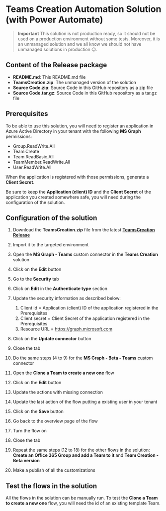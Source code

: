 # Teams Creation Automation Solution (with Power Automate)

> **Important**
> This solution is not production ready, so it should not be used on a production environment without some tests.
> Moreover, it is an unmanaged solution and we all know we should not have unmanaged solutions in production 😉.

## Content of the Release package
* **README.md**: This README.md file
* **TeamsCreation.zip**: The unmanaged version of the solution
* **Source Code.zip**: Source Code in this GitHub repository as a zip file
* **Source Code.tar.gz**: Source Code in this GitHub repository as a tar.gz file

## Prerequisites

To be able to use this solution, you will need to register an application in Azure Active Directory in your tenant with the following **MS Graph** permissions:
* Group.ReadWrite.All
* Team.Create
* Team.ReadBasic.All
* TeamMember.ReadWrite.All
* User.ReadWrite.All

When the application is registered with those permissions, generate a **Client Secret**.

Be sure to keep the **Application (client) ID** and the **Client Secret** of the application you created somewhere safe, you will need during the configuration of the solution.

## Configuration of the solution

1. Download the **TeamsCreation.zip** file from the latest [**TeamsCreation Release**](https://github.com/rpothin/Power-Platform-Ideas/releases/tag/TeamsCreation_20200929_11)
2. Import it to the targeted environment
3. Open the **MS Graph - Teams** custom connector in the **Teams Creation** solution
4. Click on the **Edit** button
5. Go to the **Security** tab
6. Click on **Edit** in the **Authenticate type** section
7. Update the security information as described below:

   1. Client id = Application (client) ID of the application registered in the Prerequisites
   2. Client secret = Client Secret of the application registered in the Prerequisites
   3. Resource URL = https://graph.microsoft.com

8. Click on the **Update connector** button
9. Close the tab
10. Do the same steps (4 to 9) for the **MS Graph - Beta - Teams** custom connector
11. Open the **Clone a Team to create a new one** flow
12. Click on the **Edit** button
13. Update the actions with missing connection
14. Update the last action of the flow putting a existing user in your tenant
15. Click on the **Save** button
16. Go back to the overview page of the flow
17. Turn the flow on
18. Close the tab
19. Repeat the same steps (12 to 18) for the other flows in the solution: **Create an Office 365 Group and add a Team to it** and **Team Creation - Beta version**
20. Make a publish of all the customizations

## Test the flows in the solution

All the flows in the solution can be manually run.
To test the **Clone a Team to create a new one** flow, you will need the id of an existing template Team.
